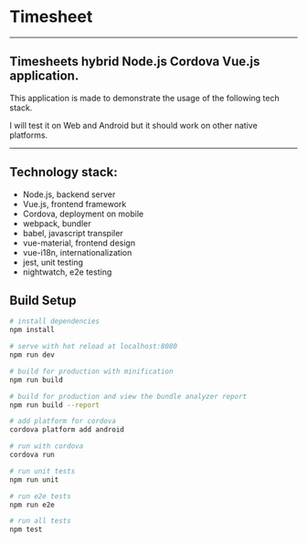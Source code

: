 # Timesheet

----
## Timesheets hybrid Node.js Cordova Vue.js application. 

This application is made to demonstrate the usage of the following tech stack. 

I will test it on Web and Android but it should work on other native platforms. 

----
## Technology stack:

* Node.js, backend server
* Vue.js, frontend framework
* Cordova, deployment on mobile
* webpack, bundler
* babel, javascript transpiler
* vue-material, frontend design
* vue-i18n, internationalization
* jest, unit testing
* nightwatch, e2e testing

## Build Setup

``` bash
# install dependencies
npm install

# serve with hot reload at localhost:8080
npm run dev

# build for production with minification
npm run build

# build for production and view the bundle analyzer report
npm run build --report

# add platform for cordova
cordova platform add android

# run with cordova
cordova run

# run unit tests
npm run unit

# run e2e tests
npm run e2e

# run all tests
npm test
```